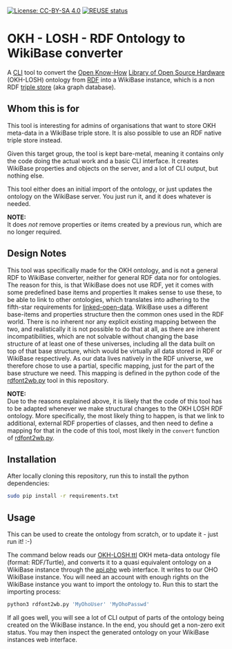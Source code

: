 <!--
SPDX-FileCopyrightText: 2021 Robin Vobruba <hoijui.quaero@gmail.com>

SPDX-License-Identifier: CC-BY-SA-4.0
-->

[![License: CC-BY-SA 4.0](
    https://img.shields.io/badge/License-CC_BY_SA_4.0-blue.svg)](
    https://creativecommons.org/licenses/by-sa/4.0/)
[![REUSE status](
    https://api.reuse.software/badge/github.com/OPEN-NEXT/OKH-LOSH-Ontology-RDF2WB)](
    https://api.reuse.software/info/github.com/OPEN-NEXT/OKH-LOSH-Ontology-RDF2WB)

# OKH - LOSH - RDF Ontology to WikiBase converter

A [CLI](https://en.wikipedia.org/wiki/Command-line_interface)
tool to convert the [Open Know-How](https://openknowhow.org/)
[Library of Open Source Hardware](https://github.com/OPEN-NEXT/OKH-LOSH/)
(OKH-LOSH) ontology from [RDF](
https://en.wikipedia.org/wiki/Resource_Description_Framework)
into a WikiBase instance,
which is a non RDF [triple store](https://en.wikipedia.org/wiki/Triplestore)
(aka graph database).

## Whom this is for

This tool is interesting for admins of organisations
that want to store OKH meta-data in a WikiBase triple store.
It is also possible to use an RDF native triple store instead.

Given this target group,
the tool is kept bare-metal,
meaning it contains only the code doing the actual work
and a basic CLI interface.
It creates WikiBase properties and objects on the server,
and a lot of CLI output, but nothing else.

This tool either does an initial import of the ontology,
or just updates the ontology on the WikiBase server.
You just run it, and it does whatever is needed.

**NOTE:** \
It does *not* remove properties or items created by a previous run,
which are no longer required.

## Design Notes

This tool was specifically made for the OKH ontology,
and is not a general RDF to WikiBase converter,
neither for general RDF data nor for ontologies.
The reason for this, is that WikiBase does not use RDF,
yet it comes with some predefined base items and properties
It makes sense to use these, to be able to link to other ontologies,
which translates into adhering to the fifth-star requirements
for [linked-open-data](https://5stardata.info).
WikiBase uses a different base-items and properties structure
then the common ones used in the RDF world.
There is no inherent nor any explicit existing mapping between the two,
and realistically it is not possible to do that at all,
as there are inherent incompatibilities,
which are not solvable without changing the base structure
of at least one of these universes,
including all the data built on top of that base structure,
which would be virtually all data stored in RDF or WikiBase respectively.
As our data lives natively in the RDF universe,
we therefore chose to use a partial, specific mapping,
just for the part of the base structure we need.
This mapping is defined in the python code
of the [rdfont2wb.py](./rdfont2wb.py) tool in this repository.

**NOTE:** \
Due to the reasons explained above,
it is likely that the code of this tool has to be adapted
whenever we make structural changes to the OKH LOSH RDF ontology.
More specifically, the most likely thing to happen,
is that we link to additional, external RDF properties of classes,
and then need to define a mapping for that in the code of this tool,
most likely in the `convert` function of [rdfont2wb.py](./rdfont2wb.py).

## Installation

After locally cloning this repository,
run this to install the python dependencies:

```bash
sudo pip install -r requirements.txt
```

## Usage

This can be used to create the ontology from scratch,
or to update it - just run it! :-)

The command below reads our [OKH-LOSH.ttl](
https://github.com/OPEN-NEXT/OKH-LOSH/blob/master/OKH-LOSH.ttl)
OKH meta-data ontology file (format: RDF/Turtle),
and converts it to a quasi equivalent ontology on a WikiBase instance
through the [api.php](https://www.mediawiki.org/w/api.php) web interface.
It writes to our OHO WikiBase instance.
You will need an account with enough rights
on the WikiBase instance you want to import the ontology to.
Run this to start the importing process:

```bash
python3 rdfont2wb.py 'MyOhoUser' 'MyOhoPasswd'
```

If all goes well,
you will see a lot of CLI output
of parts of the ontology being created on the WikiBase instance.
In the end, you should get a non-zero exit status.
You may then inspect the generated ontology
on your WikiBase instances web interface.
